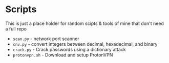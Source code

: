 # Scripts

This is just a place holder for random scipts & tools of mine that don't need a full repo

* `scan.py` - network port scanner
* `cnv.py` - convert integers between decimal, hexadecimal, and binary
* `crack.py` - Crack passwords using a dictionary attack
* `protonvpn.sh` - Download and setup ProtonVPN

